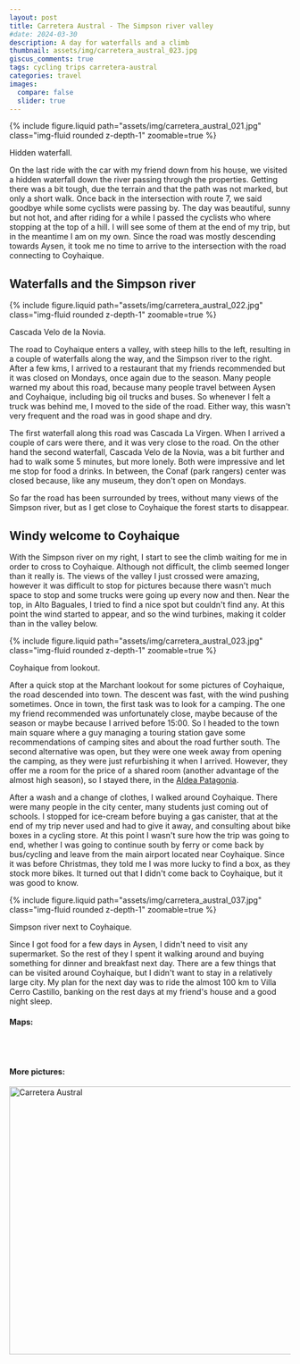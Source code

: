 ```yaml
---
layout: post
title: Carretera Austral - The Simpson river valley
#date: 2024-03-30
description: A day for waterfalls and a climb
thumbnail: assets/img/carretera_austral_023.jpg
giscus_comments: true
tags: cycling trips carretera-austral
categories: travel
images:
  compare: false
  slider: true
---
```


{% include figure.liquid path="assets/img/carretera_austral_021.jpg" class="img-fluid rounded z-depth-1" zoomable=true %}

<div class="caption">
    Hidden waterfall.
</div>

On the last ride with the car with my friend down from his house, we visited a hidden waterfall down the river passing through the properties.
Getting there was a bit tough, due the terrain and that the path was not marked, but only a short walk.
Once back in the intersection with route 7, we said goodbye while some cyclists were passing by.
The day was beautiful, sunny but not hot, and after riding for a while I passed the cyclists who where stopping at the top of a hill.
I will see some of them at the end of my trip, but in the meantime I am on my own.
Since the road was mostly descending towards Aysen, it took me no time to arrive to the intersection with the road connecting to Coyhaique.


## Waterfalls and the Simpson river

{% include figure.liquid path="assets/img/carretera_austral_022.jpg" class="img-fluid rounded z-depth-1" zoomable=true %}

<div class="caption">
    Cascada Velo de la Novia.
</div>

The road to Coyhaique enters a valley, with steep hills to the left, resulting in a couple of waterfalls along the way, and the Simpson river to the right.
After a few kms, I arrived to a restaurant that my friends recommended but it was closed on Mondays, once again due to the season.
Many people warned my about this road, because many people travel between Aysen and Coyhaique, including big oil trucks and buses.
So whenever I felt a truck was behind me, I moved to the side of the road.
Either way, this wasn't very frequent and the road was in good shape and dry.

The first waterfall along this road was Cascada La Virgen.
When I arrived a couple of cars were there, and it was very close to the road.
On the other hand the second waterfall, Cascada Velo de la Novia, was a bit further and had to walk some 5 minutes, but more lonely.
Both were impressive and let me stop for food a drinks.
In between, the Conaf (park rangers) center was closed because, like any museum, they don't open on Mondays.

So far the road has been surrounded by trees, without many views of the Simpson river, but as I get close to Coyhaique the forest starts to disappear.

## Windy welcome to Coyhaique

With the Simpson river on my right, I start to see the climb waiting for me in order to cross to Coyhaique.
Although not difficult, the climb seemed longer than it really is.
The views of the valley I just crossed were amazing, however it was difficult to stop for pictures because there wasn't much space to stop and some trucks were going up every now and then.
Near the top, in Alto Baguales, I tried to find a nice spot but couldn't find any.
At this point the wind started to appear, and so the wind turbines, making it colder than in the valley below.

{% include figure.liquid path="assets/img/carretera_austral_023.jpg" class="img-fluid rounded z-depth-1" zoomable=true %}

<div class="caption">
    Coyhaique from lookout.
</div>

After a quick stop at the Marchant lookout for some pictures of Coyhaique, the road descended into town.
The descent was fast, with the wind pushing sometimes.
Once in town, the first task was to look for a camping.
The one my friend recommended was unfortunately close, maybe because of the season or maybe because I arrived before 15:00.
So I headed to the town main square where a guy managing a touring station gave some recommendations of camping sites and about the road further south.
The second alternative was open, but they were one week away from opening the camping, as they were just refurbishing it when I arrived.
However, they offer me a room for the price of a shared room (another advantage of the almost high season), so I stayed there, in the [Aldea Patagonia](https://maps.app.goo.gl/AvzNyWGMGvwGSyAU8).

After a wash and a change of clothes, I walked around Coyhaique.
There were many people in the city center, many students just coming out of schools.
I stopped for ice-cream before buying a gas canister, that at the end of my trip never used and had to give it away, and consulting about bike boxes in a cycling store.
At this point I wasn't sure how the trip was going to end, whether I was going to continue south by ferry or come back by bus/cycling and leave from the main airport located near Coyhaique.
Since it was before Christmas, they told me I was more lucky to find a box, as they stock more bikes.
It turned out that I didn't come back to Coyhaique, but it was good to know.

{% include figure.liquid path="assets/img/carretera_austral_037.jpg" class="img-fluid rounded z-depth-1" zoomable=true %}

<div class="caption">
    Simpson river next to Coyhaique.
</div>

Since I got food for a few days in Aysen, I didn't need to visit any supermarket.
So the rest of they I spent it walking around and buying something for dinner and breakfast next day.
There are a few things that can be visited around Coyhaique, but I didn't want to stay in a relatively large city.
My plan for the next day was to ride the almost 100 km to Villa Cerro Castillo, banking on the rest days at my friend's house and a good night sleep.

#### Maps:

<div class="strava-embed-placeholder" data-embed-type="activity" data-embed-id="10050821439" data-style="standard"></div><script src="https://strava-embeds.com/embed.js"></script>

<br/><br/>

#### More pictures:

<a data-flickr-embed="true" data-header="true" href="https://www.flickr.com/photos/faoch/albums/72177720313509568" title="Carretera Austral"><img src="https://live.staticflickr.com/65535/53409424323_e204897c05_z.jpg" width="640" height="480" alt="Carretera Austral"/></a><script async src="//embedr.flickr.com/assets/client-code.js" charset="utf-8"></script>
